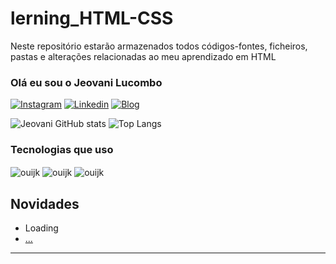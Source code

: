 # lerning_HTML-CSS
Neste repositório estarão armazenados todos códigos-fontes, ficheiros, pastas e alterações relacionadas ao meu aprendizado em HTML
### Olá eu sou o Jeovani Lucombo
[![Instagram](https://img.shields.io/badge/Instagram-E4405F?style=for-the-badge&logo=instagram&logoColor=white)](https://www.instagram.com/jeovani_lukombo/)
[![Linkedin](https://img.shields.io/badge/LinkedIn-0077B5?style=for-the-badge&logo=linkedin&logoColor=white)]()
[![Blog](https://img.shields.io/badge/Discord-7289DA?style=for-the-badge&logo=discord&logoColor=white)]()

![Jeovani GitHub stats](https://github-readme-stats.vercel.app/api?username=Jeovani2002&show_icons=true&theme=radical)
![Top Langs](https://github-readme-stats.vercel.app/api/top-langs/?username=Jeovani2002&exclude_repo=github-readme-stats,anuraghazra.github.io)
### Tecnologias que uso
<div style="display: inline_block">
    <img align="center" src="https://img.shields.io/badge/HTML5-E34F26?style=for-the-badge&logo=html5&logoColor=white" alt="ouijk" />
     <img align="center" src="https://img.shields.io/badge/CSS3-1572B6?style=for-the-badge&logo=css3&logoColor=white" alt="ouijk" />
    <img align="center" src="https://img.shields.io/badge/JavaScript-323330?style=for-the-badge&logo=javascript&logoColor=F7DF1E" alt="ouijk" />
</div>
<h2>Novidades</h2>
<ul>
  <li><a href="#"></a>Loading</li>
  <li><a href="#">...</a></li>
</ul>
<hr></hr>

